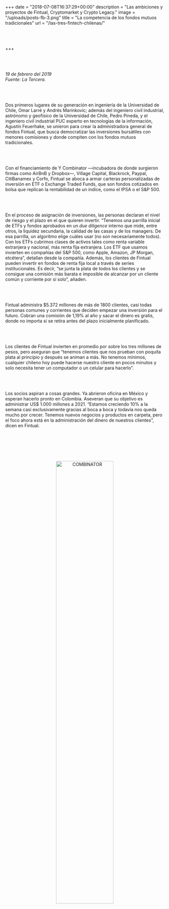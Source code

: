 +++
date = "2018-07-08T16:37:29+00:00"
description = "Las ambiciones y proyectos de Fintual, Cryptomarket y Crypto Legacy."
image = "/uploads/posts-fb-3.png"
title = "La competencia de los fondos mutuos tradicionales"
url = "/las-tres-fintech-chilenas/"

+++
<style>

.simulator-page__button {

background: #3dade2;

border-radius: 8px;

color: white;

font-weight: 900;

width: 300px;

padding: 8px;

margin: 16px auto;

}

.image-wrapper {

text-align: center;

}

p

{

margin:4rem 0px;

text-align: left;

}

.footer-big__overlap {

padding-bottom: 0px;

}

.image-wrapper img {

width: 60%;

text-align: center;

margin: 40px 0px;

}

@media (max-width: 768px)  {

.image-wrapper img {

width: 100%;

}

}

</style>

_19 de febrero del 2019  
Fuente: La Tercera._

Dos primeros lugares de su generación en ingeniería de la Universidad de Chile, Omar Larré y Andrés Marinkovic; además del ingeniero civil industrial, astrónomo y geofísico de la Universidad de Chile, Pedro Pineda, y el ingeniero civil industrial PUC experto en tecnologías de la información, Agustín Feuerhake, se unieron para crear la administradora general de fondos Fintual, que busca democratizar las inversiones bursátiles con menores comisiones y donde compiten con los fondos mutuos tradicionales.

Con el financiamiento de Y Combinator —incubadora de donde surgieron firmas como AirBnB y Dropbox—, Village Capital, Blackrock, Paypal, CitiBanamex y Corfo, Fintual se aboca a armar carteras personalizadas de inversión en ETF o Exchange Traded Funds, que son fondos cotizados en bolsa que replican la rentabilidad de un índice, como el IPSA o el S&P 500.

En el proceso de asignación de inversiones, las personas declaran el nivel de riesgo y el plazo en el que quieren invertir. “Tenemos una parrilla inicial de ETFs y fondos aprobados en un _due diligence_ interno que mide, entre otros, la liquidez secundaria, la calidad de las casas y de los managers. De esa parrilla, un algoritmo elige cuáles usar (no son necesariamente todos). Con los ETFs cubrimos clases de activos tales como renta variable extranjera y nacional, más renta fija extranjera. Los ETF que usamos invierten en compañías del S&P 500, como Apple, Amazon, JP Morgan, etcétera”, detallan desde la compañía. Además, los clientes de Fintual pueden invertir en fondos de renta fija local a través de series institucionales. Es decir, “se junta la plata de todos los clientes y se consigue una comisión más barata e imposible de alcanzar por un cliente común y corriente por sí solo”, añaden.

Fintual administra $5.372 millones de más de 1800 clientes, casi todas personas comunes y corrientes que deciden empezar una inversión para el futuro. Cobran una comisión de 1,19% al año y sacar el dinero es gratis, donde no importa si se retira antes del plazo inicialmente planificado.

Los clientes de Fintual invierten en promedio por sobre los tres millones de pesos, pero aseguran que “tenemos clientes que nos prueban con poquita plata al principio y después se animan a más. No tenemos mínimos, cualquier chileno hoy puede hacerse nuestro cliente en pocos minutos y solo necesita tener un computador o un celular para hacerlo”.

Los socios aspiran a cosas grandes. Ya abrieron oficina en México y esperan hacerlo pronto en Colombia. Aseveran que su objetivo es administrar US$ 1.000 millones a 2021. “Estamos creciendo 10% a la semana casi exclusivamente gracias al boca a boca y todavía nos queda mucho por crecer. Tenemos nuevos negocios y productos en carpeta, pero el foco ahora está en la administración del dinero de nuestros clientes”, dicen en Fintual.

<div class="image-wrapper">

<img src="/uploads/COMBINATOR.jpeg" alt="COMBINATOR">

</div>

_(Noticia completa_ [_aquí_](https://www.latercera.com/pulso/noticia/las-tres-fintech-chilenas-prometen-revolucionar-al-mercado/ "La Tercera")_)_

## Habiendo tantas páginas para pedir comida, **¿cómo no existía una que te ayudara a invertir bien tu plata?**

En Chile no conocíamos algo que fuera **simple, transparente y barato**.

## 100% online

1\. Responde unas preguntas para medir tu tolerancia al riesgo

2\. Decide cuánta plata y durante cuánto tiempo quieres invertir

3\. Listo.

**¿Quieres partir poniendo poca plata?** Puedes hacerlo, no hay montos mínimos.

**¿Quieres sacar tu plata antes?** Obvio, y no hay costos adicionales por hacerlo.

## ¿Es seguro?

Fintual es una institución financiera regulada. Cool pero regulada.

La **Comisión para el Mercado Financiero** vigila que cumplamos con la ley. Puedes ver nuestro registro en la CMF <a href="http://www.cmfchile.cl/institucional/mercados/entidad.php?auth=&send=&mercado=V&rut=76810627&grupo=&tipoentidad=RGAGF&vig=VI&row=AAAwy2ACTAAAB4AAAP&control=svs&pestania=1" target="_blank">aquí</a>

<p style="text-align:center">

<a class="simulator-page__button btn btn--secondary" href="https://fintual.cl/?utm_source=edu.fintual.cl&utm_medium=cpc&utm_campaign=awareness&utm_content=landing+hagamos+esto+facil-203#empezar">Descubre gratis tu perfil de inversionista</a>

</p>